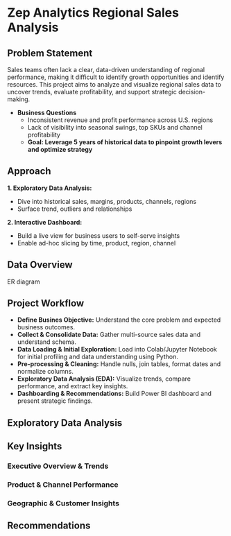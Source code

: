 # Zep Analytics Regional Sales Analysis
## Problem Statement
Sales teams often lack a clear, data-driven understanding of regional performance, making it difficult to identify growth opportunities and identify resources. This project aims to analyze and visualize regional sales data to uncover trends, evaluate profitability, and support strategic decision-making.
* **Business Questions**
  - Inconsistent revenue and profit performance across U.S. regions
  - Lack of visibility into seasonal swings, top SKUs and channel profitability
  - **Goal: Leverage 5 years of historical data to pinpoint growth levers and optimize strategy**
## Approach
**1. Exploratory Data Analysis:**
  - Dive into historical sales, margins, products, channels, regions
  - Surface trend, outliers and relationships

**2. Interactive Dashboard:**
  - Build a live view for business users to self-serve insights
  - Enable ad-hoc slicing by time, product, region, channel
## Data Overview
ER diagram
## Project Workflow
* **Define Busines Objective:** Understand the core problem and expected business outcomes.
* **Collect & Consolidate Data:** Gather multi-source sales data and understand schema.
* **Data Loading & Initial Exploration:** Load into Colab/Jupyter Notebook for initial profiling and data understanding using Python.
* **Pre-processing & Cleaning:** Handle nulls, join tables, format dates and normalize columns.
* **Exploratory Data Analysis (EDA):** Visualize trends, compare performance, and extract key insights.
* **Dashboarding & Recommendations:** Build Power BI dashboard and present strategic findings.
## Exploratory Data Analysis
## Key Insights
### Executive Overview & Trends
### Product & Channel Performance
### Geographic & Customer Insights
## Recommendations
